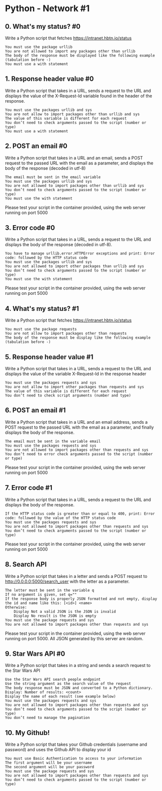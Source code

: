 # Python - Network #1

## 0. What's my status? #0

Write a Python script that fetches https://intranet.hbtn.io/status

    You must use the package urllib
    You are not allowed to import any packages other than urllib
    The body of the response must be displayed like the following example (tabulation before -)
    You must use a with statement


## 1. Response header value #0 

Write a Python script that takes in a URL, sends a request to the URL and displays the value of the X-Request-Id variable found in the header of the response.

    You must use the packages urllib and sys
    You are not allow to import packages other than urllib and sys
    The value of this variable is different for each request
    You don’t need to check arguments passed to the script (number or type)
    You must use a with statement


## 2. POST an email #0 

Write a Python script that takes in a URL and an email, sends a POST request to the passed URL with the email as a parameter, and displays the body of the response (decoded in utf-8)

    The email must be sent in the email variable
    You must use the packages urllib and sys
    You are not allowed to import packages other than urllib and sys
    You don’t need to check arguments passed to the script (number or type)
    You must use the with statement

Please test your script in the container provided, using the web server running on port 5000

## 3. Error code #0 

Write a Python script that takes in a URL, sends a request to the URL and displays the body of the response (decoded in utf-8).

    You have to manage urllib.error.HTTPError exceptions and print: Error code: followed by the HTTP status code
    You must use the packages urllib and sys
    You are not allowed to import other packages than urllib and sys
    You don’t need to check arguments passed to the script (number or type)
    You must use the with statement

Please test your script in the container provided, using the web server running on port 5000

## 4. What's my status? #1

Write a Python script that fetches https://intranet.hbtn.io/status

    You must use the package requests
    You are not allow to import packages other than requests
    The body of the response must be display like the following example (tabulation before -)


## 5. Response header value #1 

Write a Python script that takes in a URL, sends a request to the URL and displays the value of the variable X-Request-Id in the response header

    You must use the packages requests and sys
    You are not allow to import other packages than requests and sys
    The value of this variable is different for each request
    You don’t need to check script arguments (number and type)


## 6. POST an email #1 

Write a Python script that takes in a URL and an email address, sends a POST request to the passed URL with the email as a parameter, and finally displays the body of the response.

    The email must be sent in the variable email
    You must use the packages requests and sys
    You are not allowed to import packages other than requests and sys
    You don’t need to error check arguments passed to the script (number or type)

Please test your script in the container provided, using the web server running on port 5000

## 7. Error code #1 

Write a Python script that takes in a URL, sends a request to the URL and displays the body of the response.

    If the HTTP status code is greater than or equal to 400, print: Error code: followed by the value of the HTTP status code
    You must use the packages requests and sys
    You are not allowed to import packages other than requests and sys
    You don’t need to check arguments passed to the script (number or type)

Please test your script in the container provided, using the web server running on port 5000

## 8. Search API 

Write a Python script that takes in a letter and sends a POST request to http://0.0.0.0:5000/search_user with the letter as a parameter.

    The letter must be sent in the variable q
    If no argument is given, set q=""
    If the response body is properly JSON formatted and not empty, display the id and name like this: [<id>] <name>
    Otherwise:
        Display Not a valid JSON is the JSON is invalid
        Display No result is the JSON is empty
    You must use the package requests and sys
    You are not allowed to import packages other than requests and sys

Please test your script in the container provided, using the web server running on port 5000. All JSON generated by this server are random.


## 9. Star Wars API #0 

Write a Python script that takes in a string and sends a search request to the Star Wars API

    Use the Star Wars API search people endpoint
    Use the string argument as the search value of the request
    The body response must be JSON and converted to a Python dictionary.
    Display: Number of results: <count>
    Display the name of each result (see example below)
    You must use the packages requests and sys
    You are not allowed to import packages other than requests and sys
    You don’t need to check arguments passed to the script (number or type)
    You don’t need to manage the pagination


## 10. My Github!

Write a Python script that takes your Github credentials (username and password) and uses the Github API to display your id

    You must use Basic Authentication to access to your information
    The first argument will be your username
    The second argument will be your password
    You must use the package requests and sys
    You are not allowed to import packages other than requests and sys
    You don’t need to check arguments passed to the script (number or type)
